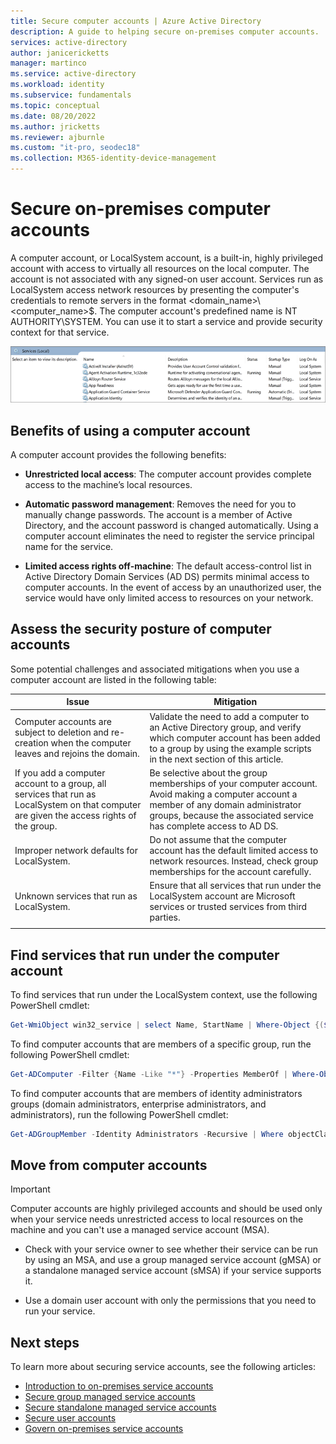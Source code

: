 ```yaml
---
title: Secure computer accounts | Azure Active Directory
description: A guide to helping secure on-premises computer accounts.
services: active-directory
author: janicericketts
manager: martinco
ms.service: active-directory
ms.workload: identity
ms.subservice: fundamentals
ms.topic: conceptual
ms.date: 08/20/2022
ms.author: jricketts
ms.reviewer: ajburnle
ms.custom: "it-pro, seodec18"
ms.collection: M365-identity-device-management
---
```


# Secure on-premises computer accounts

A computer account, or LocalSystem account, is a built-in, highly privileged account with access to virtually all resources on the local computer. The account is not associated with any signed-on user account. Services run as LocalSystem access network resources by presenting the computer's credentials to remote servers in the format <domain_name>\\<computer_name>$. The computer account's predefined name is NT AUTHORITY\SYSTEM. You can use it to start a service and provide security context for that service.

![Screenshot of a list of local services on a computer account.](.\media\securing-service-accounts\secure-computer-accounts-image-1.png)

## Benefits of using a computer account

A computer account provides the following benefits:

* **Unrestricted local access**: The computer account provides complete access to the machine’s local resources.

* **Automatic password management**: Removes the need for you to manually change passwords. The account is a member of Active Directory, and the account password is changed automatically. Using a computer account eliminates the need to register the service principal name for the service.

* **Limited access rights off-machine**: The default access-control list in Active Directory Domain Services (AD DS) permits minimal access to computer accounts. In the event of access by an unauthorized user, the service would have only limited access to resources on your network.

## Assess the security posture of computer accounts

Some potential challenges and associated mitigations when you use a computer account are listed in the following table:
 
| Issue | Mitigation |
| - | - |
| Computer accounts are subject to deletion and re-creation when the computer leaves and rejoins the domain. | Validate the need to add a computer to an Active Directory group, and verify which computer account has been added to a group by using the example scripts in the next section of this article.| 
| If you add a computer account to a group, all services that run as LocalSystem on that computer are given the access rights of the group.| Be selective about the group memberships of your computer account. Avoid making a computer account a member of any domain administrator groups, because the associated service has complete access to AD DS. |
| Improper network defaults for LocalSystem. | Do not assume that the computer account has the default limited access to network resources. Instead, check group memberships for the account carefully. |
| Unknown services that run as LocalSystem. | Ensure that all services that run under the LocalSystem account are Microsoft services or trusted services from third parties. |
| | |

## Find services that run under the computer account

To find services that run under the LocalSystem context, use the following PowerShell cmdlet:

```powershell
Get-WmiObject win32_service | select Name, StartName | Where-Object {($_.StartName -eq "LocalSystem")}
```

To find computer accounts that are members of a specific group, run the following PowerShell cmdlet:

```powershell
Get-ADComputer -Filter {Name -Like "*"} -Properties MemberOf | Where-Object {[STRING]$_.MemberOf -like "Your_Group_Name_here*"} | Select Name, MemberOf
```

To find computer accounts that are members of identity administrators groups (domain administrators, enterprise administrators, and administrators), run the following PowerShell cmdlet:

```powershell
Get-ADGroupMember -Identity Administrators -Recursive | Where objectClass -eq "computer"
```

## Move from computer accounts

> [!IMPORTANT]
> Computer accounts are highly privileged accounts and should be used only when your service needs unrestricted access to local resources on the machine and you can't use a managed service account (MSA).

* Check with your service owner to see whether their service can be run by using an MSA, and use a group managed service account (gMSA) or a standalone managed service account (sMSA) if your service supports it.

* Use a domain user account with only the permissions that you need to run your service.

## Next steps 

To learn more about securing service accounts, see the following articles:

* [Introduction to on-premises service accounts](service-accounts-on-premises.md)
* [Secure group managed service accounts](service-accounts-group-managed.md)
* [Secure standalone managed service accounts](service-accounts-standalone-managed.md)
* [Secure user accounts](service-accounts-user-on-premises.md)  
* [Govern on-premises service accounts](service-accounts-govern-on-premises.md)

